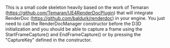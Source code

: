 This is a small code skeleton heavily based on the work of Temaran (https://github.com/Temaran/UE4RenderDocPlugin) that will integrate RenderDoc (https://github.com/baldurk/renderdoc) in your engine.
You just need to call the RenderDocManager constructor before the D3D initialization and you should be able to capture a frame using the StartFrameCapture() and EndFrameCapture() or by pressing the "CaptureKey" defined in the constructor.

